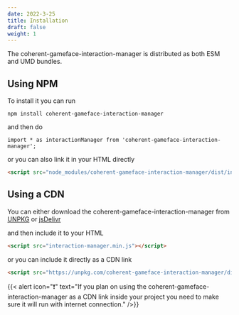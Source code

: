 ```yaml
---
date: 2022-3-25
title: Installation
draft: false
weight: 1
---
```

The coherent-gameface-interaction-manager is distributed as both ESM and UMD bundles.

## Using NPM

To install it you can run

```
npm install coherent-gameface-interaction-manager
```

and then do

```{.javascript}
import * as interactionManager from 'coherent-gameface-interaction-manager';
```

or you can also link it in your HTML directly

```html
<script src="node_modules/coherent-gameface-interaction-manager/dist/interaction-manager.min.js"></script>
```

## Using a CDN

You can either download the coherent-gameface-interaction-manager from [UNPKG](https://unpkg.com/coherent-gameface-interaction-manager/dist/interaction-manager.min.js) or [jsDelivr](https://cdn.jsdelivr.net/npm/coherent-gameface-interaction-manager/dist/interaction-manager.min.js)

and then include it to your HTML

```html
<script src="interaction-manager.min.js"></script>
```

or you can include it directly as a CDN link

```html
<script src="https://unpkg.com/coherent-gameface-interaction-manager/dist/interaction-manager.min.js"></script>
```

{{< alert icon="❗" text="If you plan on using the coherent-gameface-interaction-manager as a CDN link inside your project you need to make sure it will run with internet connection." />}}
